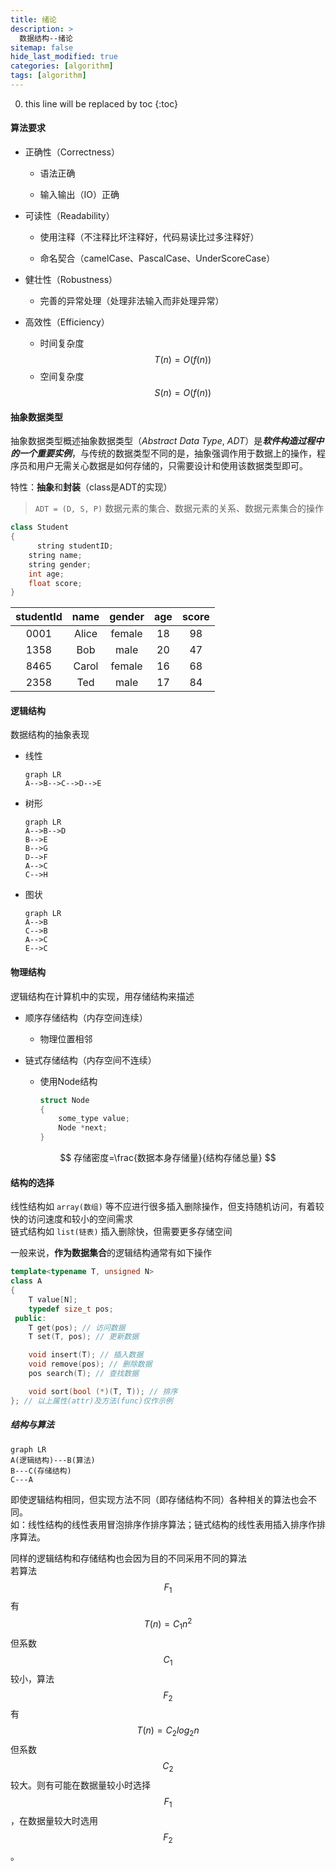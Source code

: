 ```yaml
---
title: 绪论
description: >
  数据结构--绪论
sitemap: false
hide_last_modified: true
categories: [algorithm]
tags: [algorithm]
---
```


0. this line will be replaced by toc
{:toc}

#### 算法要求

- 正确性（Correctness）

  - 语法正确

  - 输入输出（IO）正确

- 可读性（Readability）

  - 使用注释（不注释比坏注释好，代码易读比过多注释好）

  - 命名契合（camelCase、PascalCase、UnderScoreCase）

- 健壮性（Robustness）

  - 完善的异常处理（处理非法输入而非处理异常）

- 高效性（Efficiency）

  - 时间复杂度 $$T(n) = O(f(n))$$
  - 空间复杂度 $$S(n) = O(f(n))$$

#### 抽象数据类型

抽象数据类型概述抽象数据类型（*Abstract* *Data* *Type*, *ADT*）是***软件构造过程中的一个重要实例***，与传统的数据类型不同的是，抽象强调作用于数据上的操作，程序员和用户无需关心数据是如何存储的，只需要设计和使用该数据类型即可。

特性：**抽象**和**封装**（class是ADT的实现）

>  `ADT = (D, S, P)`
>  数据元素的集合、数据元素的关系、数据元素集合的操作

```cpp
class Student
{
	  string studentID;
    string name;
    string gender;
    int age;
    float score;
}
```

| studentId | name  | gender | age  | score |
| :-------: | :---: | :----: | :--: | :---: |
|   0001    | Alice | female |  18  |  98   |
|   1358    |  Bob  |  male  |  20  |  47   |
|   8465    | Carol | female |  16  |  68   |
|   2358    |  Ted  |  male  |  17  |  84   |

#### 逻辑结构

数据结构的抽象表现

- 线性

  ```mermaid
  graph LR
  A-->B-->C-->D-->E
  ```

- 树形

  ```mermaid
  graph LR
  A-->B-->D
  B-->E
  B-->G
  D-->F
  A-->C
  C-->H
  ```

- 图状

  ```mermaid
  graph LR
  A-->B
  C-->B
  A-->C
  E-->C
  ```

  





#### 物理结构

逻辑结构在计算机中的实现，用存储结构来描述

- 顺序存储结构（内存空间连续）

  - 物理位置相邻

- 链式存储结构（内存空间不连续）

  - 使用Node结构

    ```c
    struct Node
    {
        some_type value;
        Node *next;
    }
    ```

$$
存储密度=\frac{数据本身存储量}{结构存储总量}
$$



#### 结构的选择

线性结构如 `array(数组)` 等不应进行很多插入删除操作，但支持随机访问，有着较快的访问速度和较小的空间需求  
链式结构如 `list(链表)` 插入删除快，但需要更多存储空间

一般来说，**作为数据集合**的逻辑结构通常有如下操作

```cpp
template<typename T, unsigned N>
class A
{
    T value[N];
    typedef size_t pos;
 public:
    T get(pos); // 访问数据
    T set(T, pos); // 更新数据

    void insert(T); // 插入数据
    void remove(pos); // 删除数据
    pos search(T); // 查找数据

    void sort(bool (*)(T, T)); // 排序
}; // 以上属性(attr)及方法(func)仅作示例
```

##### 结构与算法

```mermaid
graph LR
A(逻辑结构)---B(算法)
B---C(存储结构)
C---A
```



即使逻辑结构相同，但实现方法不同（即存储结构不同）各种相关的算法也会不同。  
如：线性结构的线性表用冒泡排序作排序算法；链式结构的线性表用插入排序作排序算法。

同样的逻辑结构和存储结构也会因为目的不同采用不同的算法  
若算法 $$F_1$$ 有 $$T(n) = C_1n^2$$ 但系数 $$C_1$$ 较小，算法 $$F_2$$ 有 $$T(n) = C_2log_2n$$ 但系数 $$C_2$$ 较大。则有可能在数据量较小时选择 $$F_1$$ ，在数据量较大时选用 $$F_2$$。